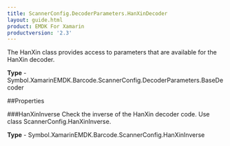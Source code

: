 ```yaml
---
title: ScannerConfig.DecoderParameters.HanXinDecoder
layout: guide.html 
product: EMDK For Xamarin 
productversion: '2.3' 
---
```

The HanXin class provides access to parameters that are available for the HanXin decoder.

**Type** - Symbol.XamarinEMDK.Barcode.ScannerConfig.DecoderParameters.BaseDecoder

##Properties

###HanXinInverse
Check the inverse of the HanXin decoder code. Use class ScannerConfig.HanXinInverse.

**Type** - Symbol.XamarinEMDK.Barcode.ScannerConfig.HanXinInverse


